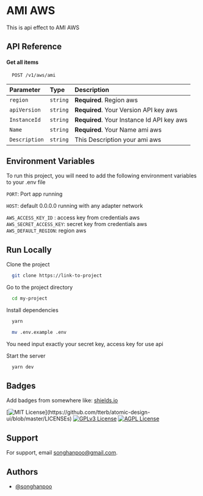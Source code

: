 
# AMI AWS

This is api effect to AMI AWS

## API Reference

#### Get all items

```http
  POST /v1/aws/ami
```

| Parameter | Type     | Description                |
| :-------- | :------- | :------------------------- |
| `region` | `string` | **Required**. Region aws |
| `apiVersion` | `string` | **Required**. Your Version API key aws |
| `InstanceId` | `string` | **Required**. Your Instance Id API key aws |
| `Name` | `string` | **Required**. Your Name ami aws |
| `Description` | `string` | This Description your ami aws |

  
## Environment Variables

To run this project, you will need to add the following environment variables to your .env file

`PORT`: Port app running

`HOST`: default 0.0.0.0 running with any adapter network 

`AWS_ACCESS_KEY_ID` : access key from credentials aws
`AWS_SECRET_ACCESS_KEY`: secret key from credentials aws
`AWS_DEFAULT_REGION`: region aws

  
## Run Locally

Clone the project

```bash
  git clone https://link-to-project
```

Go to the project directory

```bash
  cd my-project
```

Install dependencies

```bash
  yarn
```

```bash
  mv .env.example .env
```
You need input exactly your secret key, access key for use api

Start the server

```bash
  yarn dev
```

  
## Badges

Add badges from somewhere like: [shields.io](https://shields.io/)

[![MIT License](https://img.shields.io/apm/l/atomic-design-ui.svg?)](https://github.com/tterb/atomic-design-ui/blob/master/LICENSEs)
[![GPLv3 License](https://img.shields.io/badge/License-GPL%20v3-yellow.svg)](https://opensource.org/licenses/)
[![AGPL License](https://img.shields.io/badge/license-AGPL-blue.svg)](http://www.gnu.org/licenses/agpl-3.0)

  
## Support

For support, email songhanpoo@gmail.com.

  
## Authors

- [@songhanpoo](https://www.github.com/songhanpoo)

  
